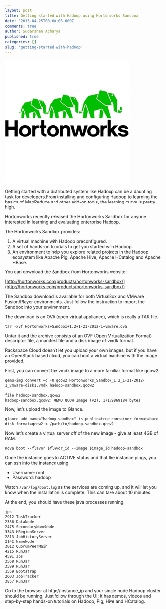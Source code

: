 ```yaml
---
layout: post
title: Getting started with Hadoop using Hortonworks Sandbox
date: '2013-04-25T08:00:06.000Z'
comments: true
author: Sudarshan Acharya
published: true
categories: []
slug: 'getting-started-with-hadoop' 
---
```

<img class='image-right' src='hortonworks.jpg'/>

Getting started with a distributed system like Hadoop can be a daunting task for developers.From installing and configuring Hadoop to learning the basics of MapReduce and other add-on tools, the learning curve is pretty high.

<!-- more -->

Hortonworks recently released the Hortonworks Sandbox for anyone interested in learning and evaluating enterprise Hadoop.

The Hortonworks Sandbox provides:

1.	A virtual machine with Hadoop preconfigured.
2.	A set of hands-on tutorials to get you started with Hadoop.
3.	An environment to help you explore related projects in the Hadoop ecosystem like Apache Pig, Apache Hive, Apache HCatalog and Apache HBase.

You can download the Sandbox from Hortonworks website:

[http://hortonworks.com/products/hortonworks-sandbox/](http://hortonworks.com/products/hortonworks-sandbox/)

The Sandbox download is available for both VirtualBox and VMware Fusion/Player environments. Just follow the instruction to import the Sandbox into your environment.

The download is an OVA (open virtual appliance), which is really a TAR file.

```
tar -xvf Hortonworks+Sandbox+1.2+1-21-2012-1+vmware.ova
```

Untar it and the archive consists of an OVF (Open Virtualization Format) descriptor file, a manifest file and a disk image of vmdk format.

Rackspace Cloud doesn’t let you upload your own images, but if you have an OpenStack based cloud, you can boot a virtual machine with the image provided.

First, you can convert the vmdk image to a more familiar format like qcow2.

```
qemu-img convert –c -O qcow2 Hortonworks_Sandbox_1.2_1-21-2012-1_vmware-disk1.vmdk hadoop-sandbox.qcow2

file hadoop-sandbox.qcow2
hadoop-sandbox.qcow2: QEMU QCOW Image (v2), 17179869184 bytes
```

Now, let’s upload the image to Glance.

```
glance add name="hadoop-sandbox" is_public=true container_format=bare disk_format=qcow2 < /path/to/hadoop-sandbox.qcow2
```

Now let’s create a virtual server off of the new image - give at least 4GB of RAM.

```
nova boot --flavor $flavor_id --image $image_id hadoop-sandbox
```

Once the instance goes to ACTIVE status and that the instance pings, you can ssh into the instance using

* Username: root
* Password: hadoop

Watch `/var/log/boot.log` as the services are coming up, and it will let you know when the installation is complete. This can take about 10 minutes.

At the end, you should have these java processes running:

```
jps
2912 TaskTracker
2336 DataNode
2475 SecondaryNameNode
3343 HRegionServer
2813 JobHistoryServer
2142 NameNode
3012 QuorumPeerMain
4215 RunJar
4591 Jps
3568 RunJar
3589 RunJar
1559 Bootstrap
2603 JobTracker
3857 RunJar
```

Go to the browser at http://instance_ip and your single node Hadoop cluster should be running. Just follow through the UI; it has demos, videos and step-by-step hands-on tutorials on Hadoop, Pig, Hive and HCatalog.
